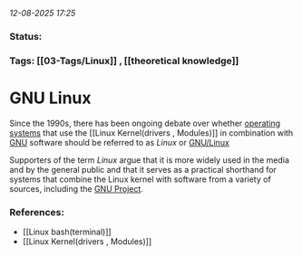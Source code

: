 
*12-08-2025 17:25*

### Status: 
 


### Tags: [[03-Tags/Linux]] , [[theoretical knowledge]]



# GNU Linux

Since the 1990s, there has been ongoing debate over whether [operating systems](https://en.wikipedia.org/wiki/Operating_systems "Operating systems") that use the [[Linux Kernel(drivers , Modules)]] in combination with [GNU](https://en.wikipedia.org/wiki/GNU "GNU") software should be referred to as _Linux_ or [GNU/Linux](https://en.wikipedia.org/wiki/GNU/Linux_naming_controversy#cite_note-Noyes_20122-1)

Supporters of the term _Linux_ argue that it is more widely used in the media and by the general public and that it serves as a practical shorthand for systems that combine the Linux kernel with software from a variety of sources, including the [GNU Project](https://en.wikipedia.org/wiki/GNU_Project "GNU Project").



### References:

- [[Linux bash(terminal)]]
- [[Linux Kernel(drivers , Modules)]]
  

